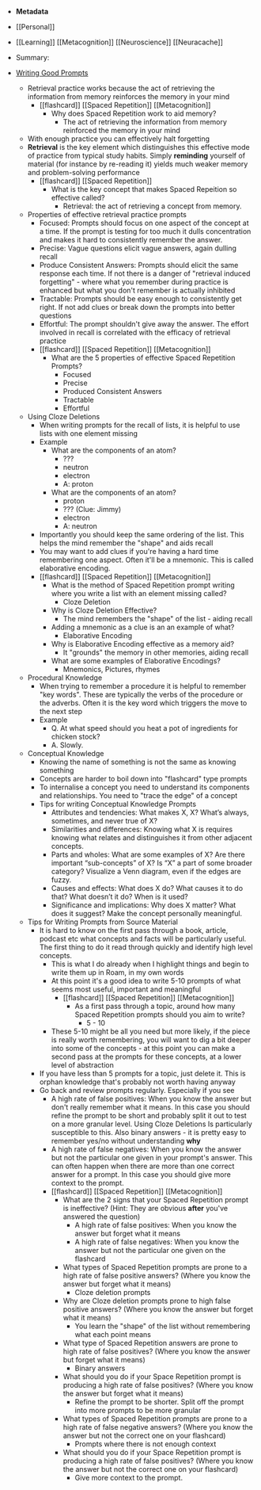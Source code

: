 - **Metadata**
- [[Personal]]
- [[Learning]] [[Metacognition]] [[Neuroscience]] [[Neuracache]]
- Summary: 


- [Writing Good Prompts](https://andymatuschak.org/prompts/)
    - Retrieval practice works because the act of retrieving the information from memory reinforces the memory in your mind
        - [[flashcard]] [[Spaced Repetition]] [[Metacognition]]
            - Why does Spaced Repetition work to aid memory?
                - The act of retrieving the information from memory reinforced the memory in your mind
    - With enough practice you can effectively halt forgetting
    - __Retrieval__ is the key element which distinguishes this effective mode of practice from typical study habits. Simply __reminding__ yourself of material (for instance by re-reading it) yields much weaker memory and problem-solving performance
        - [[flashcard]] [[Spaced Repetition]]
            - What is the key concept that makes Spaced Repeition so effective called?
                - Retrieval: the act of retrieving a concept from memory.
    - Properties of effective retrieval practice prompts
        - Focused: Prompts should focus on one aspect of the concept at a time. If the prompt is testing for too much it dulls concentration and makes it hard to consistently remember the answer. 
        - Precise: Vague questions elicit vague answers, again dulling recall
        - Produce Consistent Answers: Prompts should elicit the same response each time. If not there is a danger of "retrieval induced forgetting" - where what you remember during practice is enhanced but what you don't remember is actually inhibited
        - Tractable: Prompts should be easy enough to consistently get right. If not add clues or break down the prompts into better questions
        - Effortful: The prompt shouldn't give away the answer. The effort involved in recall is correlated with the efficacy of retrieval practice
        - [[flashcard]] [[Spaced Repetition]] [[Metacognition]]
            - What are the 5 properties of effective Spaced Repetition Prompts?
                - Focused
                - Precise 
                - Produced Consistent Answers 
                - Tractable
                - Effortful
    - Using Cloze Deletions
        - When writing prompts for the recall of lists, it is helpful to use lists with one element missing
        - Example
            - What are the components of an atom?
                - ???
                - neutron 
                - electron 
                - A: proton 
            - What are the components of an atom?
                - proton
                - ??? (Clue: Jimmy)
                - electron 
                - A: neutron 
        - Importantly you should keep the same ordering of the list. This helps the mind remember the "shape" and aids recall
        - You may want to add clues if you're having a hard time remembering one aspect. Often it'll be a mnemonic. This is called elaborative encoding. 
        - [[flashcard]] [[Spaced Repetition]] [[Metacognition]]
            - What is the method of Spaced Repetition prompt writing where you write a list with an element missing called?
                - Cloze Deletion
            - Why is Cloze Deletion Effective?
                - The mind remembers the "shape" of the list - aiding recall
            - Adding a mnemonic as a clue is an an example of what?
                - Elaborative Encoding
            - Why is Elaborative Encoding effective as a memory aid?
                - It "grounds" the memory in other memories, aiding recall
            - What are some examples of Elaborative Encodings?
                - Mnemonics, Pictures, rhymes
    - Procedural Knowledge
        - When trying to remember a procedure it is helpful to remember "key words". These are typically the verbs of the procedure or the adverbs. Often it is the key word which triggers the move to the next step
        - Example
            - Q. At what speed should you heat a pot of ingredients for chicken stock?
            - A. Slowly.
    - Conceptual Knowledge
        - Knowing the name of something is not the same as knowing something 
        - Concepts are harder to boil down into "flashcard" type prompts 
        - To internalise a concept you need to understand its components and relationships. You need to "trace the edge" of a concept
        - Tips for writing Conceptual Knowledge Prompts
            - Attributes and tendencies: What makes X, X? What’s always, sometimes, and never true of X?
            - Similarities and differences: Knowing what X is requires knowing what relates and distinguishes it from other adjacent concepts.
            - Parts and wholes: What are some examples of X? Are there important “sub-concepts” of X? Is “X” a part of some broader category? Visualize a Venn diagram, even if the edges are fuzzy.
            - Causes and effects: What does X do? What causes it to do that? What doesn’t it do? When is it used?
            - Significance and implications: Why does X matter? What does it suggest? Make the concept personally meaningful.
    - Tips for Writing Prompts from Source Material 
        - It is hard to know on the first pass through a book, article, podcast etc what concepts and facts will be particularly useful. The first thing to do it read through quickly and identify high level concepts. 
            - This is what I do already when I highlight things and begin to write them up in Roam, in my own words
            - At this point it's a good idea to write 5-10 prompts of what seems most useful, important and meaningful
                - [[flashcard]] [[Spaced Repetition]] [[Metacognition]]
                    - As a first pass through a topic, around how many Spaced Repetition prompts should you aim to write?
                        - 5 - 10
            - These 5-10 might be all you need but more likely, if the piece is really worth remembering, you will want to dig a bit deeper into some of the concepts - at this point you can make a second pass at the prompts for these concepts, at a lower level of abstraction
        - If you have less than 5 prompts for a topic, just delete it. This is orphan knowledge that's probably not worth having anyway
        - Go back and review prompts regularly. Especially if you see 
            - A high rate of false positives: When you know the answer but don't really remember what it means. In this case you should refine the prompt to be short and probably split it out to test on a more granular level. Using Cloze Deletions Is particularly susceptible to this. Also binary answers - it is pretty easy to remember yes/no without understanding **why**
            - A high rate of false negatives: When you know the answer but not the particular one given in your prompt's answer. This can often happen when there are more than one correct answer for a prompt. In this case you should give more context to the prompt.
            - [[flashcard]] [[Spaced Repetition]] [[Metacognition]]
                - What are the 2 signs that your Spaced Repetition prompt is ineffective? (Hint: They are obvious **after** you've answered the question)
                    - A high rate of false positives: When you know the answer but forget what it means
                    - A high rate of false negatives: When you know the answer but not the particular one given on the flashcard
                - What types of Spaced Repetition prompts are prone to a high rate of false positive answers? (Where you know the answer but forget what it means)
                    - Cloze deletion prompts
                - Why are Cloze deletion prompts prone to high false positive answers? (Where you know the answer but forget what it means)
                    - You learn the "shape" of the list without remembering what each point means 
                - What type of Spaced Repetition answers are prone to high rate of false positives? (Where you know the answer but forget what it means)
                    - Binary answers 
                - What should you do if your Space Repetition prompt is producing a high rate of false positives? (Where you know the answer but forget what it means)
                    - Refine the prompt to be shorter. Split off the prompt into more prompts to be more granular 
                - What types of Spaced Repetition prompts are prone to a high rate of false negative answers? (Where you know the answer but not the correct one on your flashcard)
                    - Prompts where there is not enough context 
                - What should you do if your Space Repetition prompt is producing a high rate of false positives? (Where you know the answer but not the correct one on your flashcard)
                    - Give more context to the prompt.
